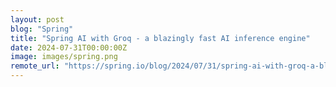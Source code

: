 ```yaml
---
layout: post
blog: "Spring"
title: "Spring AI with Groq - a blazingly fast AI inference engine"
date: 2024-07-31T00:00:00Z
image: images/spring.png
remote_url: "https://spring.io/blog/2024/07/31/spring-ai-with-groq-a-blazingly-fast-ai-inference-engine"
---
```

